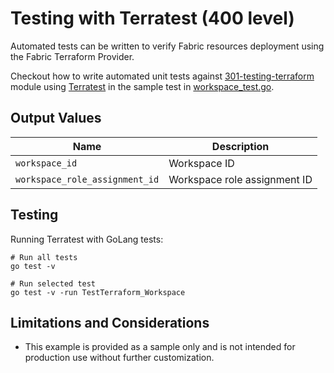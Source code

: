 # Testing with Terratest (400 level)

Automated tests can be written to verify Fabric resources deployment using the Fabric Terraform Provider.

Checkout how to write automated unit tests against [301-testing-terraform](./../301-testing-terraform/) module using [Terratest](https://github.com/gruntwork-io/terratest) in the sample test in [workspace_test.go](./workspace_test.go).

## Output Values

| Name                             | Description                  |
|----------------------------------|------------------------------|
| `workspace_id`                   | Workspace ID                 |
| `workspace_role_assignment_id`   | Workspace role assignment ID |

## Testing

Running Terratest with GoLang tests:

```shell
# Run all tests
go test -v

# Run selected test
go test -v -run TestTerraform_Workspace
```

## Limitations and Considerations

- This example is provided as a sample only and is not intended for production use without further customization.
